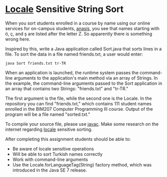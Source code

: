 # [Locale](https://docs.oracle.com/javase/8/docs/api/java/util/Locale.html) Sensitive String Sort

When you sort students enrolled in a course by name using our online services for on-campus students, [anasis](https://anasis.anadolu.edu.tr/), 
you see that names starting with ö, ç, and ş are listed after the letter Z. So apparently there is something wrong here.

Inspired by this, write a Java application called Sort.java that sorts lines in a file. To sort the data in a file named friends.txt, a user would enter:

```
java Sort friends.txt tr-TR
```

When an application is launched, the runtime system passes the command-line arguments to the application's main method via an array of Strings. 
In the example, the command-line arguments passed to the Sort application in an array that contains two Strings: "friends.txt" and "tr-TR."

The first argument is the file, while the second one is the Locale.
In the repository you can find "friends.txt," which contains 111 student names enrolled in the BIM207 Computer Programming III course.
Output of the program will be a file named "sorted.txt."

To compile your source file, please use [javac](http://docs.oracle.com/javase/8/docs/technotes/tools/windows/javac.html).
Make some research on the internet regarding [locale](https://docs.oracle.com/javase/8/docs/api/java/util/Locale.html) sensitive sorting.

After completing this assignment students should be able to:

* Be aware of locale sensitive operations
* Will be able to sort Turkish names correctly
* Work with command-line arguments
* Use the Locale.forLanguageTag(String) factory method, which was introduced in the Java SE 7 release.



